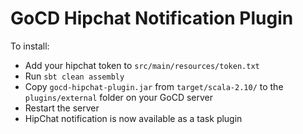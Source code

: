 GoCD Hipchat Notification Plugin
================================

To install:

* Add your hipchat token to `src/main/resources/token.txt`
* Run `sbt clean assembly`
* Copy `gocd-hipchat-plugin.jar` from `target/scala-2.10/` to the `plugins/external` folder on your GoCD server
* Restart the server
* HipChat notification is now available as a task plugin
